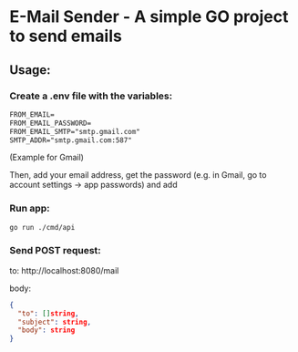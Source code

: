 # E-Mail Sender - A simple GO project to send emails

## Usage:

### Create a .env file with the variables:

```txt
FROM_EMAIL=
FROM_EMAIL_PASSWORD=
FROM_EMAIL_SMTP="smtp.gmail.com"
SMTP_ADDR="smtp.gmail.com:587"
```
(Example for Gmail)

Then, add your email address, get the password (e.g. in Gmail, go to account settings -> app passwords) and add

### Run app:
```bash
go run ./cmd/api
```

### Send POST request:
to: http://localhost:8080/mail

body:
```json
{
  "to": []string,
  "subject": string,
  "body": string
}
```
